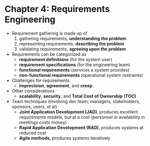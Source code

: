 # Chapter 4: Requirements Engineering

- Requirement gathering is made up of
  1. gathering requirements, **understanding the problem**
  2. representing requirements, **describing the problem**
  3. validating requirements, **agreeing upon the problem**
- Requirements can be categorized as
  - **requirement definitions** (for the system user)
  - **requirement specifications** (for the engineering team)
  - **functional requirements** (services a system provides)
  - **non-functional requirements** (operational system restraints)
- Challenges for requirements
  - **imprecision**, **agreement**, and **creep**
- Other considerations
  - **scalability**, **security**, and **Total Cost of Ownership (TOC)**
- Team techniques (involving dev team, managers, stakeholders, sponsors, users, et al)
  - **Joint Application Development (JAD)**, produces excellent requirements models, but at a cost (personnel in availability in meetings costs money)
  - **Rapid Application Development (RAD)**, produces systems at reduced cost
  - **Agile methods**, produces systems iteratively
